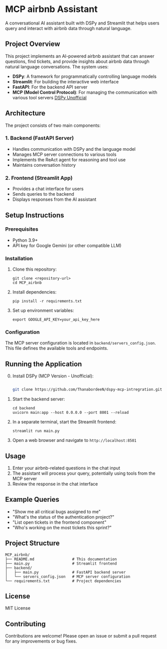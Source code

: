 # MCP airbnb Assistant

A conversational AI assistant built with DSPy and Streamlit that helps users query and interact with airbnb data through natural language.

## Project Overview

This project implements an AI-powered airbnb assistant that can answer questions, find tickets, and provide insights about airbnb data through natural language conversations. The system uses:

- **DSPy**: A framework for programmatically controlling language models
- **Streamlit**: For building the interactive web interface
- **FastAPI**: For the backend API server
- **MCP (Model Control Protocol)**: For managing the communication with various tool servers [DSPy Unofficial](https://github.com/ThanabordeeN/dspy-mcp-intregration.git)

## Architecture

The project consists of two main components:

### 1. Backend (FastAPI Server)
- Handles communication with DSPy and the language model
- Manages MCP server connections to various tools
- Implements the ReAct agent for reasoning and tool use
- Maintains conversation history

### 2. Frontend (Streamlit App)
- Provides a chat interface for users
- Sends queries to the backend
- Displays responses from the AI assistant

## Setup Instructions

### Prerequisites
- Python 3.9+
- API key for Google Gemini (or other compatible LLM)

### Installation

1. Clone this repository:
   ```
   git clone <repository-url>
   cd MCP_airbnb
   ```

2. Install dependencies:
   ```
   pip install -r requirements.txt
   ```

3. Set up environment variables:
   ```
   export GOOGLE_API_KEY=your_api_key_here
   ```

### Configuration

The MCP server configuration is located in `backend/servers_config.json`. This file defines the available tools and endpoints.

## Running the Application
0. Install DSPy (MCP Version - Unofficial):
   ```bash

   git clone https://github.com/ThanabordeeN/dspy-mcp-intregration.git && cd dspy-mcp-intregration && pip install .

   ```

1. Start the backend server:
   ```
   cd backend
   uvicorn main:app --host 0.0.0.0 --port 8001 --reload
   ```

2. In a separate terminal, start the Streamlit frontend:
   ```
   streamlit run main.py
   ```

3. Open a web browser and navigate to `http://localhost:8501`

## Usage

1. Enter your airbnb-related questions in the chat input
2. The assistant will process your query, potentially using tools from the MCP server
3. Review the response in the chat interface

## Example Queries

- "Show me all critical bugs assigned to me"
- "What's the status of the authentication project?"
- "List open tickets in the frontend component"
- "Who's working on the most tickets this sprint?"

## Project Structure

```
MCP_airbnb/
├── README.md                 # This documentation
├── main.py                   # Streamlit frontend
├── backend/
│   ├── main.py               # FastAPI backend server
│   └── servers_config.json   # MCP server configuration
└── requirements.txt          # Project dependencies
```

## License

MIT License

## Contributing

Contributions are welcome! Please open an issue or submit a pull request for any improvements or bug fixes.
